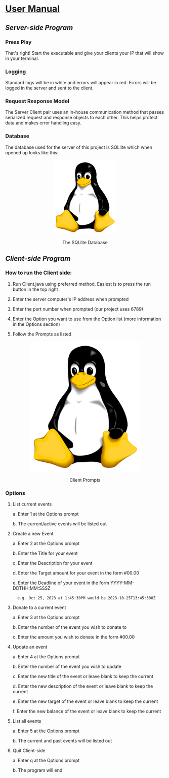 # <ins>User Manual</ins>
## *Server-side Program*

### Press Play

That's right! Start the executable and give your clients your
IP that will show in your terminal.

### Logging

Standard logs will be in white and errors will appear in red.
Errors will be logged in the server and sent to the client.

### Request Response Model

The Server Client pair uses an in-house communication method
that passes serialized request and response objects to each other.
This helps protect data and makes error handling easy.

### Database

The database used for the server of this project is SQLlite which when opened up looks like this:

<div align="center"><p><img src=Pictures/tux_huge.png alt="SQLlite Database" width=200px></p>
The SQLlite Database</div>

## *Client-side Program*

### How to run the Client side:

1. Run Client.java using preferred method, Easiest is to press the run button in the top right

2. Enter the server computer's IP address when prompted

3. Enter the port number when prompted (our project uses 6789)

4. Enter the Option you want to use from the Option list (more information in the Options section)

5. Follow the Prompts as listed

<div align="center"><p><img src="Pictures/tux_huge.png" alt="Picture of the Prompts on the Client-side" width="350"></p>
Client Prompts</div>

### Options

1.  List current events

    a. Enter 1 at the Options prompt

    b. The current/active events will be listed out


2. Create a new Event

   a. Enter 2 at the Options prompt

   b. Enter the Title for your event

   c. Enter the Description for your event

   d. Enter the Target amount for your event in the form #00.00

   e. Enter the Deadline of your event in the form YYYY-MM-DDTHH:MM:SSSZ

         e.g. Oct 25, 2023 at 1:45:30PM would be 2023-10-25T13:45:300Z


3.  Donate to a current event

    a. Enter 3 at the Options prompt

    b. Enter the number of the event you wish to donate to

    c. Enter the amount you wish to donate in the form #00.00


4.  Update an event

    a. Enter 4 at the Options prompt

    b. Enter the number of the event you wish to update

    c. Enter the new title of the event or leave blank to keep the current

    d. Enter the new description of the event or leave blank to keep the current

    e. Enter the new target of the event or leave blank to keep the current

    f. Enter the new balance of the event or leave blank to keep the current


5.  List all events

    a. Enter 5 at the Options prompt

    b. The current and past events will be listed out


6.  Quit Client-side

    a. Enter q at the Options prompt

    b. The program will end
